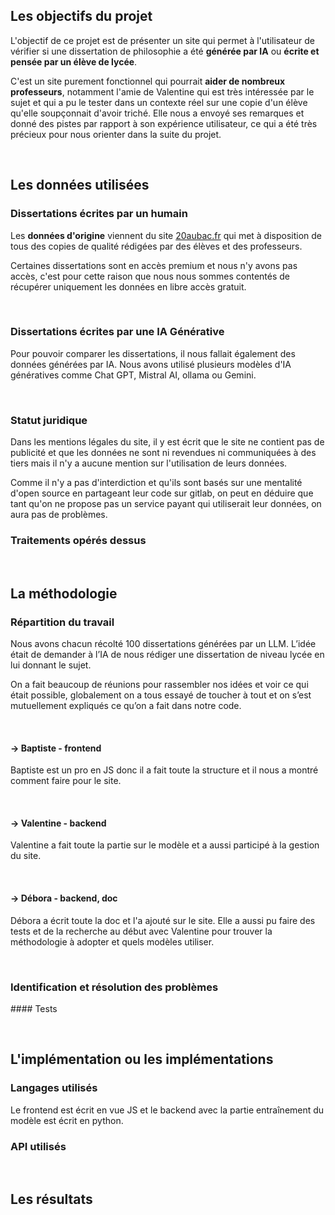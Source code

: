 ## Les objectifs du projet
L'objectif de ce projet est de présenter un site qui permet à l'utilisateur de vérifier si une dissertation de philosophie a été **générée par IA** ou **écrite et pensée par un élève de lycée**.


C'est un site purement fonctionnel qui pourrait **aider de nombreux professeurs**, notamment l'amie de Valentine qui est très intéressée par le sujet et qui a pu le tester dans un contexte réel sur une copie d'un élève qu'elle soupçonnait d'avoir triché. Elle nous a envoyé ses remarques et donné des pistes par rapport à son expérience utilisateur, ce qui a été très précieux pour nous orienter dans la suite du projet.

<br>

## Les données utilisées
### Dissertations écrites par un humain
Les **données d'origine** viennent du site [20aubac.fr](https://www.20aubac.fr/sujets/philosophie-dissertation) qui met à disposition de tous des copies de qualité rédigées par des élèves et des professeurs.


Certaines dissertations sont en accès premium et nous n'y avons pas accès, c'est pour cette raison que nous nous sommes contentés de récupérer uniquement les données en libre accès gratuit.

<br>

### Dissertations écrites par une IA Générative
Pour pouvoir comparer les dissertations, il nous fallait également des données générées par IA. Nous avons utilisé plusieurs modèles d'IA génératives comme Chat GPT, Mistral AI, ollama ou Gemini.

<br>

### Statut juridique
Dans les mentions légales du site, il y est écrit que le site ne contient pas de publicité et que les données ne sont ni revendues ni communiquées à des tiers mais il n'y a aucune mention sur l'utilisation de leurs données.


Comme il n'y a pas d'interdiction et qu'ils sont basés sur une mentalité d'open source en partageant leur code sur gitlab, on peut en déduire que tant qu'on ne propose pas un service payant qui utiliserait leur données, on aura pas de problèmes.


### Traitements opérés dessus

<br>

## La méthodologie
### Répartition du travail
Nous avons chacun récolté 100 dissertations générées par un LLM. L’idée était de demander à l’IA de nous rédiger une dissertation de niveau lycée en lui donnant le sujet. 


On a fait beaucoup de réunions pour rassembler nos idées et voir ce qui était possible, globalement on a tous essayé de toucher à tout et on s’est mutuellement expliqués ce qu’on a fait dans notre code.

<br>

#### → **Baptiste - frontend** 
Baptiste est un pro en JS donc il a fait toute la structure et il nous a montré comment faire pour le site.

<br>

#### → **Valentine - backend**   
Valentine a fait toute la partie sur le modèle et a aussi participé à la gestion du site.

<br>

#### → **Débora - backend, doc**    
Débora a écrit toute la doc et l'a ajouté sur le site. Elle a aussi pu faire des tests et de la recherche au début avec Valentine pour trouver la méthodologie à adopter et quels modèles utiliser. 

<br>

### Identification et résolution des problèmes
#### Tests


<br>

## L'implémentation ou les implémentations
### Langages utilisés
Le frontend est écrit en vue JS et le backend avec la partie entraînement du modèle est écrit en python.


### API utilisés

<br>

## Les résultats
